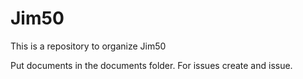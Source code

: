 # Jim50

This is a repository to organize Jim50

Put documents in the documents folder.
For issues create and issue.
